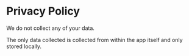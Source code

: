 # Privacy Policy

We do not collect any of your data.

The only data collected is collected from within the app itself and only stored locally.
